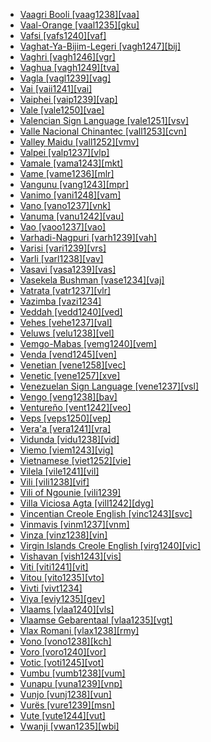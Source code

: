- [Vaagri Booli [vaag1238][vaa]](tree/indo1319/indo1320/indo1321/indo1322/subc1234/bhil1254/vaag1238/vaag1238.ini)
- [Vaal-Orange [vaal1235][gku]](tree/tuuu1241/kwii1241/vaal1235/vaal1235.ini)
- [Vafsi [vafs1240][vaf]](tree/indo1319/indo1320/iran1269/west2794/nort3177/tati1243/tati1244/sout3177/vafs1241/vafs1240/vafs1240.ini)
- [Vaghat-Ya-Bijim-Legeri [vagh1247][bij]](tree/atla1278/volt1241/benu1247/benu1248/taro1265/kwan1287/vagh1247/vagh1247.ini)
- [Vaghri [vagh1246][vgr]](tree/indo1319/indo1320/indo1321/indo1322/subc1234/guja1255/guja1256/west2830/vagh1246/vagh1246.ini)
- [Vaghua [vagh1249][tva]](tree/aust1307/nucl1752/mala1545/cent2237/east2712/ocea1241/west2818/meso1253/newi1242/stge1234/nort3225/choi1242/west2856/vagh1249/vagh1249.ini)
- [Vagla [vagl1239][vag]](tree/atla1278/volt1241/nort3149/gura1261/cent2243/sout3164/grus1239/east2740/west2837/sisa1247/chak1272/chak1273/vagl1239/vagl1239.ini)
- [Vai [vaii1241][vai]](tree/mand1469/west2780/mand1431/cent2047/mand1432/mand1433/vaik1238/vaii1241/vaii1241.ini)
- [Vaiphei [vaip1239][vap]](tree/sino1245/kuki1245/kuki1246/peri1260/nort3179/siza1239/gang1271/vaip1239/vaip1239.ini)
- [Vale [vale1250][vae]](tree/cent2225/sara1341/sbbo1237/nucl1719/ndug1243/vale1250/vale1250.ini)
- [Valencian Sign Language [vale1251][vsv]](tree/sign1238/sign1237/lsfi1234/cata1287/vale1251/vale1251.ini)
- [Valle Nacional Chinantec [vall1253][cvn]](tree/otom1299/west2783/otop1241/chin1484/chin1485/vall1253/vall1253.ini)
- [Valley Maidu [vall1252][vmv]](tree/maid1262/vall1252/vall1252.ini)
- [Valpei [valp1237][vlp]](tree/aust1307/nucl1752/mala1545/cent2237/east2712/ocea1241/nort3195/nort3205/espi1234/nort3217/valp1237/valp1237.ini)
- [Vamale [vama1243][mkt]](tree/aust1307/nucl1752/mala1545/cent2237/east2712/ocea1241/sout3173/newc1243/nort3211/vohk1234/vama1243/vama1243.ini)
- [Vame [vame1236][mlr]](tree/afro1255/chad1250/bium1280/hurz1242/vame1236/vame1236.ini)
- [Vangunu [vang1243][mpr]](tree/aust1307/nucl1752/mala1545/cent2237/east2712/ocea1241/west2818/meso1253/newi1242/stge1234/nort3225/newg1239/east2761/vang1243/vang1243.ini)
- [Vanimo [vani1248][vam]](tree/skoo1245/skou1238/skou1239/vani1248/vani1248.ini)
- [Vano [vano1237][vnk]](tree/aust1307/nucl1752/mala1545/cent2237/east2712/ocea1241/temo1244/utup1237/vano1237/vano1237.ini)
- [Vanuma [vanu1242][vau]](tree/atla1278/volt1241/benu1247/bant1294/sout3152/narr1281/lebo1246/nyal1255/vanu1242/vanu1242.ini)
- [Vao [vaoo1237][vao]](tree/aust1307/nucl1752/mala1545/cent2237/east2712/ocea1241/nort3195/cent2269/mala1539/east2753/nort3223/nort3230/vaoo1237/vaoo1237.ini)
- [Varhadi-Nagpuri [varh1239][vah]](tree/indo1319/indo1320/indo1321/indo1325/konk1270/varh1239/varh1239.ini)
- [Varisi [vari1239][vrs]](tree/aust1307/nucl1752/mala1545/cent2237/east2712/ocea1241/west2818/meso1253/newi1242/stge1234/nort3225/choi1242/west2856/vari1239/vari1239.ini)
- [Varli [varl1238][vav]](tree/indo1319/indo1320/indo1321/indo1325/konk1270/varl1238/varl1238.ini)
- [Vasavi [vasa1239][vas]](tree/indo1319/indo1320/indo1321/indo1322/subc1234/guja1255/guja1256/vasa1239/vasa1239.ini)
- [Vasekela Bushman [vase1234][vaj]](tree/book1242/vase1234/vase1234.ini)
- [Vatrata [vatr1237][vlr]](tree/book1242/vatr1237/vatr1237.ini)
- [Vazimba [vazi1234]](tree/uncl1493/vazi1234/vazi1234.ini)
- [Veddah [vedd1240][ved]](tree/indo1319/indo1320/indo1321/sinh1245/sinh1247/vedd1240/vedd1240.ini)
- [Vehes [vehe1237][val]](tree/aust1307/nucl1752/mala1545/cent2237/east2712/ocea1241/west2818/nort3206/huon1245/sout2878/buan1245/vehe1237/vehe1237.ini)
- [Veluws [velu1238][vel]](tree/indo1319/germ1287/nort3152/west2793/nort3175/alts1234/midd1345/lowg1239/velu1238/velu1238.ini)
- [Vemgo-Mabas [vemg1240][vem]](tree/afro1255/chad1250/bium1280/nort3156/lama1287/vemg1240/vemg1240.ini)
- [Venda [vend1245][ven]](tree/atla1278/volt1241/benu1247/bant1294/sout3152/narr1281/east2731/sout3180/soth1250/vend1245/vend1245.ini)
- [Venetian [vene1258][vec]](tree/indo1319/ital1284/lati1262/lati1263/impe1234/roma1334/ital1285/west2813/shif1234/nort3208/gall1279/vene1258/vene1258.ini)
- [Venetic [vene1257][xve]](tree/indo1319/celt1248/vene1257/vene1257.ini)
- [Venezuelan Sign Language [vene1237][vsl]](tree/sign1238/sign1237/vene1237/vene1237.ini)
- [Vengo [veng1238][bav]](tree/atla1278/volt1241/benu1247/bant1294/sout3152/wide1239/narr1282/ring1243/sout2822/babu1241/veng1238/veng1238.ini)
- [Ventureño [vent1242][veo]](tree/chum1262/sout3132/cent2139/vent1242/vent1242.ini)
- [Veps [veps1250][vep]](tree/ural1272/finn1317/veps1250/veps1250.ini)
- [Vera'a [vera1241][vra]](tree/aust1307/nucl1752/mala1545/cent2237/east2712/ocea1241/nort3195/nort3205/torr1262/leme1240/vera1241/vera1241.ini)
- [Vidunda [vidu1238][vid]](tree/atla1278/volt1241/benu1247/bant1294/sout3152/narr1281/east2731/nort3203/nort3209/ruvu1235/west2846/vidu1239/vidu1238/vidu1238.ini)
- [Viemo [viem1243][vig]](tree/atla1278/volt1241/nort3149/gura1261/viem1243/viem1243.ini)
- [Vietnamese [viet1252][vie]](tree/aust1305/viet1250/viet1251/viet1252/viet1252.ini)
- [Vilela [vile1241][vil]](tree/vile1241/vile1241.ini)
- [Vili [vili1238][vif]](tree/atla1278/volt1241/benu1247/bant1294/sout3152/narr1281/cent2260/sira1268/lumb1251/bant1296/vili1238/vili1238.ini)
- [Vili of Ngounie [vili1239]](tree/atla1278/volt1241/benu1247/bant1294/sout3152/narr1281/cent2260/njeb1243/sigu1234/njeb1244/vili1239/vili1239.ini)
- [Villa Viciosa Agta [vill1242][dyg]](tree/unat1236/aust1308/vill1242/vill1242.ini)
- [Vincentian Creole English [vinc1243][svc]](tree/indo1319/germ1287/nort3152/west2793/nort3175/angl1264/angl1265/merc1242/macr1271/guin1259/cari1284/east2759/vinc1244/vinc1243/vinc1243.ini)
- [Vinmavis [vinm1237][vnm]](tree/aust1307/nucl1752/mala1545/cent2237/east2712/ocea1241/nort3195/cent2269/mala1539/neve1234/vinm1237/vinm1237.ini)
- [Vinza [vinz1238][vin]](tree/atla1278/volt1241/benu1247/bant1294/sout3152/narr1281/east2731/nort3203/grea1289/west2842/kivu1239/rwan1241/vinz1238/vinz1238.ini)
- [Virgin Islands Creole English [virg1240][vic]](tree/indo1319/germ1287/nort3152/west2793/nort3175/angl1264/angl1265/merc1242/macr1271/guin1259/cari1284/east2759/barb1266/virg1240/virg1240.ini)
- [Vishavan [vish1243][vis]](tree/drav1251/sout3133/sout3138/tami1291/tami1292/tami1293/tami1294/tami1297/tami1298/mala1541/vish1243/vish1243.ini)
- [Viti [viti1241][vit]](tree/atla1278/volt1241/benu1247/bant1294/sout3152/wide1239/narr1282/unun9913/uncl1480/viti1241/viti1241.ini)
- [Vitou [vito1235][vto]](tree/toro1256/tora1268/coas1312/beta1259/vito1235/vito1235.ini)
- [Vivti [vivt1234]](tree/aust1307/nucl1752/mala1545/cent2237/east2712/ocea1241/nort3195/cent2269/mala1539/east2753/niti1250/vivt1234/vivt1234.ini)
- [Viya [eviy1235][gev]](tree/atla1278/volt1241/benu1247/bant1294/sout3152/narr1281/bant1295/b10b1234/tsog1242/sout3191/eviy1235/eviy1235.ini)
- [Vlaams [vlaa1240][vls]](tree/indo1319/germ1287/nort3152/west2793/fran1268/wese1235/macr1270/midd1347/mode1257/vlaa1240/vlaa1240.ini)
- [Vlaamse Gebarentaal [vlaa1235][vgt]](tree/sign1238/sign1237/lsfi1234/dutc1259/belg1242/vlaa1235/vlaa1235.ini)
- [Vlax Romani [vlax1238][rmy]](tree/indo1319/indo1320/indo1321/indo1322/roma1329/vlax1238/vlax1238.ini)
- [Vono [vono1238][kch]](tree/atla1278/volt1241/benu1247/kain1275/cent2242/basa1288/east2404/josa1234/kaur1268/vono1238/vono1238.ini)
- [Voro [voro1240][vor]](tree/atla1278/volt1241/nort3149/gura1261/cent2243/waja1258/bena1258/bena1259/yung1254/voro1240/voro1240.ini)
- [Votic [voti1245][vot]](tree/ural1272/finn1317/voti1245/voti1245.ini)
- [Vumbu [vumb1238][vum]](tree/atla1278/volt1241/benu1247/bant1294/sout3152/narr1281/cent2260/sira1268/sang1341/sira1269/punu1240/vumb1238/vumb1238.ini)
- [Vunapu [vuna1239][vnp]](tree/aust1307/nucl1752/mala1545/cent2237/east2712/ocea1241/nort3195/nort3205/espi1234/nort3217/vuna1239/vuna1239.ini)
- [Vunjo [vunj1238][vun]](tree/atla1278/volt1241/benu1247/bant1294/sout3152/narr1281/east2731/nort3203/kili1269/chag1248/chag1250/cent2286/vunj1238/vunj1238.ini)
- [Vurës [vure1239][msn]](tree/aust1307/nucl1752/mala1545/cent2237/east2712/ocea1241/nort3195/nort3205/torr1262/vure1239/vure1239.ini)
- [Vute [vute1244][vut]](tree/atla1278/volt1241/benu1247/bant1294/nort3168/mamb1309/niza1234/konj1251/mamb1310/vuti1235/vute1246/vute1244/vute1244.ini)
- [Vwanji [vwan1235][wbi]](tree/atla1278/volt1241/benu1247/bant1294/sout3152/narr1281/east2731/nort3203/sout3185/wanj1243/vwan1235/vwan1235.ini)
